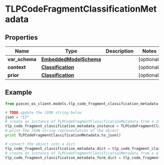 # TLPCodeFragmentClassificationMetadata


## Properties

Name | Type | Description | Notes
------------ | ------------- | ------------- | -------------
**var_schema** | [**EmbeddedModelSchema**](EmbeddedModelSchema) |  | [optional] 
**context** | [**Classification**](Classification) |  | [optional] 
**prior** | [**Classification**](Classification) |  | [optional] 

## Example

```python
from pieces_os_client.models.tlp_code_fragment_classification_metadata import TLPCodeFragmentClassificationMetadata

# TODO update the JSON string below
json = "{}"
# create an instance of TLPCodeFragmentClassificationMetadata from a JSON string
tlp_code_fragment_classification_metadata_instance = TLPCodeFragmentClassificationMetadata.from_json(json)
# print the JSON string representation of the object
print TLPCodeFragmentClassificationMetadata.to_json()

# convert the object into a dict
tlp_code_fragment_classification_metadata_dict = tlp_code_fragment_classification_metadata_instance.to_dict()
# create an instance of TLPCodeFragmentClassificationMetadata from a dict
tlp_code_fragment_classification_metadata_form_dict = tlp_code_fragment_classification_metadata.from_dict(tlp_code_fragment_classification_metadata_dict)
```



